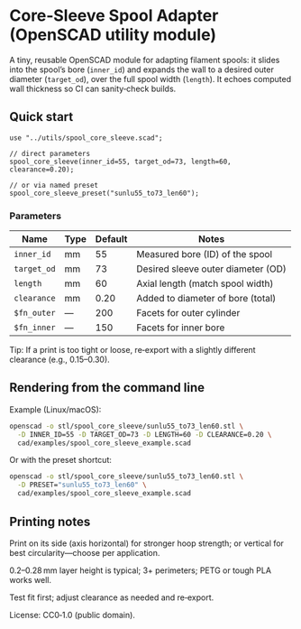 # Core‑Sleeve Spool Adapter (OpenSCAD utility module)

A tiny, reusable OpenSCAD module for adapting filament spools: it slides into the
spool’s bore (`inner_id`) and expands the wall to a desired outer diameter (`target_od`),
over the full spool width (`length`). It echoes computed wall thickness so CI can
sanity‑check builds.

## Quick start

```scad
use "../utils/spool_core_sleeve.scad";

// direct parameters
spool_core_sleeve(inner_id=55, target_od=73, length=60, clearance=0.20);

// or via named preset
spool_core_sleeve_preset("sunlu55_to73_len60");
```

### Parameters

| Name        | Type | Default | Notes                               |
|-------------|------|---------|-------------------------------------|
| `inner_id`  | mm   | 55      | Measured bore (ID) of the spool     |
| `target_od` | mm   | 73      | Desired sleeve outer diameter (OD)  |
| `length`    | mm   | 60      | Axial length (match spool width)    |
| `clearance` | mm   | 0.20    | Added to diameter of bore (total)   |
| `$fn_outer` | —    | 200     | Facets for outer cylinder           |
| `$fn_inner` | —    | 150     | Facets for inner bore               |

Tip: If a print is too tight or loose, re‑export with a slightly different
clearance (e.g., 0.15–0.30).

## Rendering from the command line

Example (Linux/macOS):

```bash
openscad -o stl/spool_core_sleeve/sunlu55_to73_len60.stl \
  -D INNER_ID=55 -D TARGET_OD=73 -D LENGTH=60 -D CLEARANCE=0.20 \
  cad/examples/spool_core_sleeve_example.scad
```

Or with the preset shortcut:

```bash
openscad -o stl/spool_core_sleeve/sunlu55_to73_len60.stl \
  -D PRESET="sunlu55_to73_len60" \
  cad/examples/spool_core_sleeve_example.scad
```

## Printing notes

Print on its side (axis horizontal) for stronger hoop strength; or vertical for
best circularity—choose per application.

0.2–0.28 mm layer height is typical; 3+ perimeters; PETG or tough PLA works well.

Test fit first; adjust clearance as needed and re‑export.

License: CC0‑1.0 (public domain).
